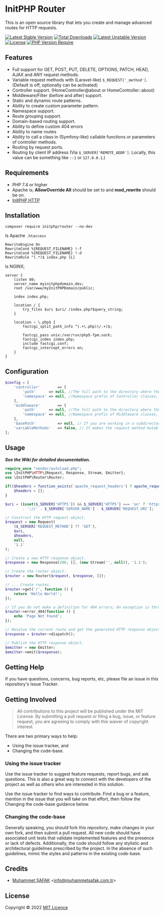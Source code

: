 # InitPHP Router

This is an open source library that lets you create and manage advanced routes for HTTP requests.

[![Latest Stable Version](http://poser.pugx.org/initphp/router/v)](https://packagist.org/packages/initphp/router) [![Total Downloads](http://poser.pugx.org/initphp/router/downloads)](https://packagist.org/packages/initphp/router) [![Latest Unstable Version](http://poser.pugx.org/initphp/router/v/unstable)](https://packagist.org/packages/initphp/router) [![License](http://poser.pugx.org/initphp/router/license)](https://packagist.org/packages/initphp/router) [![PHP Version Require](http://poser.pugx.org/initphp/router/require/php)](https://packagist.org/packages/initphp/router)

## Features

- Full support for GET, POST, PUT, DELETE, OPTIONS, PATCH, HEAD, AJAX and ANY request methods.
- Variable request methods with (Laravel-like) `$_REQUEST['_method']`. (Default is off, optionally can be activated)
- Controller support. (HomeController@about or HomeController::about)
- Middleware/Filter (before and after) support.
- Static and dynamic route patterns.
- Ability to create custom parameter pattern.
- Namespace support.
- Route grouping support.
- Domain-based routing support.
- Ability to define custom 404 errors
- Ability to name routes
- Ability to call a class in (Symfony-like) callable functions or parameters of controller methods.
- Routing by request ports.
- Routing by client IP address (Via `$_SERVER['REMOTE_ADDR']`. Locally, this value can be something like `::1` or `127.0.0.1`.)

## Requirements

- PHP 7.4 or higher
- Apache is; **AllowOverride All** should be set to and **mod_rewrite** should be on.
- [InitPHP HTTP](https://github.com/InitPHP/HTTP)

## Installation

```
composer require initphp/router --no-dev
```

Is Apache `.htaccess`

```
RewriteEngine On
RewriteCond %{REQUEST_FILENAME} !-f
RewriteCond %{REQUEST_FILENAME} !-d
RewriteRule ^(.*)$ index.php [L]
```

Is NGINX;

```
server {
	listen 80;
	server_name myinitphpdomain.dev;
	root /var/www/myInitPHPDomain/public;

	index index.php;

	location / {
		try_files $uri $uri/ /index.php?$query_string;
	}

	location ~ \.php$ {
		fastcgi_split_path_info ^(.+\.php)(/.+)$;

		fastcgi_pass unix:/var/run/php5-fpm.sock;
		fastcgi_index index.php;
		include fastcgi.conf;
		fastcgi_intercept_errors on;
	}
}
```


## Configuration

```php
$config = [
    'controller'        => [
        'path'      => null, //The full path to the directory where the Controller classes are kept.
        'namespace' => null, //Namespace prefix of Controller classes, if applicable.
    ],
    'middleware'        => [
        'path'      => null, //The full path to the directory where the Middleware classes are kept.
        'namespace' => null, //Namespace prefix of Middleware classes, if applicable.
    ],
    'basePath'          => null, // If you are working in a subdirectory; identifies your working directory.
    'variableMethods'   => false, // It makes the request method mutable with Laravel-like $_REQUEST['_method'].
];
```

## Usage

_**See the Wiki for detailed documentation.**_

```php
require_once "vendor/autoload.php";
use \InitPHP\HTTP\{Request, Response, Stream, Emitter};
use \InitPHP\Router\Router;

if(($headers = function_exists('apache_request_headers') ? apache_request_headers() : []) === FALSE){
    $headers = [];
}

$uri = (isset($_SERVER['HTTPS']) && $_SERVER['HTTPS'] === 'on' ? 'https' : 'http')
        . '://' . $_SERVER['SERVER_NAME'] . $_SERVER['REQUEST_URI'];

// Construct the HTTP request object.
$request = new Request(
    ($_SERVER['REQUEST_METHOD'] ?? 'GET'),
    $uri,
    $headers,
    null,
    '1.1'
);

// Create a new HTTP response object.
$response = new Response(200, [], (new Stream('', null)), '1.1');

// Create the router object.
$router = new Router($request, $response, []);

// ... Create routes.
$router->get('/', function () {
    return 'Hello World!';
});

// If you do not make a definition for 404 errors; An exception is thrown if there is no match with the request.
$router->error_404(function () {
    echo 'Page Not Found';
});

// Resolve the current route and get the generated HTTP response object.
$response = $router->dispatch();

// Publish the HTTP response object.
$emitter = new Emitter;
$emitter->emit($response);
```

## Getting Help

If you have questions, concerns, bug reports, etc, please file an issue in this repository's Issue Tracker.

## Getting Involved

> All contributions to this project will be published under the MIT License. By submitting a pull request or filing a bug, issue, or feature request, you are agreeing to comply with this waiver of copyright interest.

There are two primary ways to help:

- Using the issue tracker, and
- Changing the code-base.
    
### Using the issue tracker

Use the issue tracker to suggest feature requests, report bugs, and ask questions. This is also a great way to connect with the developers of the project as well as others who are interested in this solution.

Use the issue tracker to find ways to contribute. Find a bug or a feature, mention in the issue that you will take on that effort, then follow the Changing the code-base guidance below.

### Changing the code-base

Generally speaking, you should fork this repository, make changes in your own fork, and then submit a pull request. All new code should have associated unit tests that validate implemented features and the presence or lack of defects. Additionally, the code should follow any stylistic and architectural guidelines prescribed by the project. In the absence of such guidelines, mimic the styles and patterns in the existing code-base.

## Credits

- [Muhammet ŞAFAK](https://www.muhammetsafak.com.tr) <<info@muhammetsafak.com.tr>>

## License

Copyright &copy; 2022 [MIT Licence](./LICENSE)
